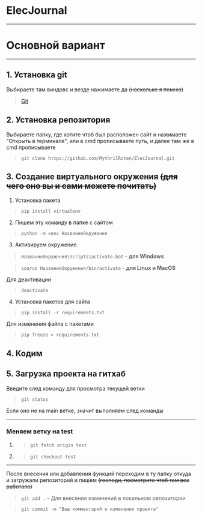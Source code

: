 # ElecJournal
***
# Основной вариант
***
## 1. Установка git


Выбираете там виндовс и везде нажимаете да ~~(насколько я помню)~~
> [Git](https://git-scm.com/downloads "Ссылка на скачивание")


## 2. Установка репозитория
Выбираете папку, где хотите чтоб был расположен сайт и нажимаете "Открыть в терминале", или в cmd прописываете путь, и далее там же в cmd прописываете
> ``git clone https://github.com/MythrilRoten/ElecJournal.git``

## 3. Создание виртуального окружения ~~(для чего оно вы и сами можете почитать)~~
1. Установка пакета
> ``pip install virtualenv``

2. Пишем эту команду в папке с сайтом
> ``python -m venv НазваниеОкружения``

3. Активируем окружение
> ``НазваниеОкружения\Scripts\activate.bat`` - **для Windows**

> ``source НазваниеОкружения/bin/activate`` - **для Linux и MacOS**

Для деактивации
> ``deactivate``

4. Установка пакетов для сайта
> ``pip install -r requirements.txt``

Для изменения файла с пакетами
> ``pip freeze > requirements.txt``

## 4. Кодим

## 5. Загрузка проекта на гитхаб
Введите след команду для просмотра текущей ветки
> ``git status``

Если оно не на main ветке, значит выполняем след команды
***

### Меняем ветку на test
1. > ``git fetch origin test``

2. > ``git checkout test``

***

После внесения или добавления функций переходим в ту папку откуда и загружали репозиторий и пишем ~~(господи, посмотрите чтоб там все работало)~~
> ``git add .`` - Для внесения изменений в локальном репозитории 

> ``git commit -m "Ваш комментарий о изменении проекта"``


